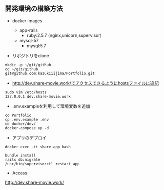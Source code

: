 ## 開発環境の構築方法

- docker images
  - app-rails
    - ruby:2.5.7 (nginx,unicorn,supervisor)
  - mysql-57
    - mysql:5.7

- リポジトリをclone

```
mkdir -p ~/git/github
cd ~/git/github
git@github.com:kazukiiijima/Portfolio.git
```

- http://dev.share-movie.work/でアクセスできるようにhostsファイルに追記

```
sudo vim /etc/hosts
127.0.0.1 dev.share-movie.work
```

- .env.exampleを利用して環境変数を追加

```
cd Portfolio
cp .env.example .env
cd docker/dev/
docker-compose up -d
```

- アプリのデプロイ

```
docker exec -it share-app bash

bundle install
rails db:migrate
/usr/bin/supervisorctl restart app
```

- Access




http://dev.share-movie.work/



